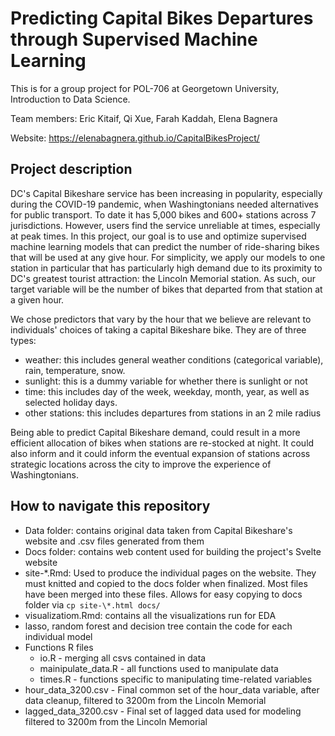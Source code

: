# Predicting Capital Bikes Departures through Supervised Machine Learning

This is for a group project for POL-706 at Georgetown University, Introduction to Data Science.

Team members: Eric Kitaif, Qi Xue, Farah Kaddah, Elena Bagnera

Website: https://elenabagnera.github.io/CapitalBikesProject/ 

## Project description

DC's Capital Bikeshare service has been increasing in popularity, especially during the COVID-19 pandemic, when Washingtonians needed alternatives for public transport. To date it has 5,000 bikes and 600+ stations across 7 jurisdictions. However, users find the service unreliable at times, especially at peak times. In this project, our goal is to use and optimize supervised machine learning models that can predict the number of ride-sharing bikes that will be used at any give hour. For simplicity, we apply our models to one station in particular that has particularly high demand due to its proximity to DC's greatest tourist attraction: the Lincoln Memorial station. As such, our target variable will be the number of bikes that departed from that station at a given hour.

We chose predictors that vary by the hour that we believe are relevant to individuals' choices of taking a capital Bikeshare bike. They are of three types:

* weather: this includes general weather conditions (categorical variable), rain, temperature, snow. 
* sunlight: this is a dummy variable for whether there is sunlight or not
* time: this includes day of the week, weekday, month, year, as well as selected holiday days.
* other stations: this includes departures from stations in an 2 mile radius

Being able to predict Capital Bikeshare demand, could result in a more efficient allocation of bikes when stations are re-stocked at night. It could also inform and it could inform the eventual expansion of stations across strategic locations across the city to improve the experience of Washingtonians.


## How to navigate this repository

* Data folder: contains original data taken from Capital Bikeshare's website and .csv files generated from them
* Docs folder: contains web content used for building the project's Svelte website
* site-\*.Rmd: Used to produce the individual pages on the website. They must knitted and copied to the docs folder when finalized. Most files have been merged into these files. Allows for easy copying to docs folder via `cp site-\*.html docs/`
* visualizatiom.Rmd: contains all the visualizations run for EDA
* lasso, random forest and decision tree contain the code for each individual model
* Functions R files 
  + io.R - merging all csvs contained in data
  + mainipulate_data.R - all functions used to manipulate data
  + times.R - functions specific to manipulating time-related variables
* hour_data_3200.csv - Final common set of the hour_data variable, after data cleanup, filtered to 3200m from the Lincoln Memorial
* lagged_data_3200.csv - Final set of lagged data used for modeling filtered to 3200m from the Lincoln Memorial

